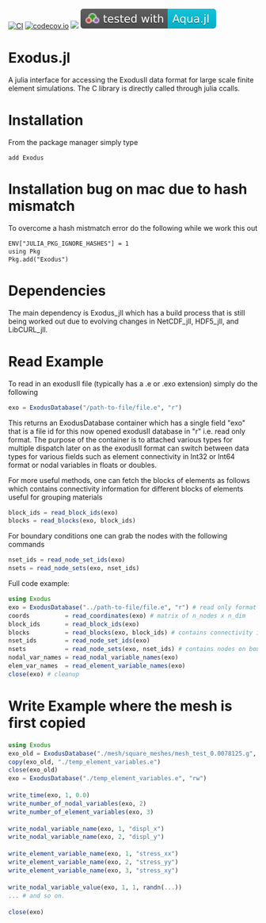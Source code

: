 [![CI](https://github.com/cmhamel/Exodus.jl/actions/workflows/ci.yml/badge.svg)](https://github.com/cmhamel/Exodus.jl/actions/workflows/ci.yml)
[![codecov.io](http://codecov.io/github/cmhamel/Exodus.jl/coverage.svg?branch=master)](http://codecov.io/github/cmhamel/Exodus.jl?branch=master)
[![](https://img.shields.io/badge/docs-stable-blue.svg)](https://cmhamel.github.io/Exodus.jl)
[![Aqua QA](https://raw.githubusercontent.com/JuliaTesting/Aqua.jl/master/badge.svg)](https://github.com/JuliaTesting/Aqua.jl)

# Exodus.jl
A julia interface for accessing the ExodusII data format for large scale finite element simulations. The C library is directly called through julia ccalls. 

# Installation
From the package manager simply type
```
add Exodus
```

# Installation bug on mac due to hash mismatch
To overcome a hash mistmatch error do the following while we work this out
```
ENV["JULIA_PKG_IGNORE_HASHES"] = 1
using Pkg
Pkg.add("Exodus")
```

# Dependencies
The main dependency is Exodus_jll which has a build process that is still being worked out due to evolving changes in NetCDF_jll, HDF5_jll, and LibCURL_jll.

# Read Example
To read in an exodusII file (typically has a .e or .exo extension) simply do the following

```julia
exo = ExodusDatabase("/path-to-file/file.e", "r")
```
This returns an ExodusDatabase container which has a single field "exo" that is a file id for this now opened exodusII database in "r" i.e. read only format. The purpose of the container is to attached various types for multiple dispatch later on as the exodusII format can switch between data types for various fields such as element connectivity in Int32 or Int64 format or nodal variables in floats or doubles.

For more useful methods, one can fetch the blocks of elements as follows which contains connectivity information for different blocks of elements useful for grouping materials
```julia
block_ids = read_block_ids(exo)
blocks = read_blocks(exo, block_ids)
```
For boundary conditions one can grab the nodes with the following commands
```julia
nset_ids = read_node_set_ids(exo)
nsets = read_node_sets(exo, nset_ids)
```

Full code example:
```julia
using Exodus
exo = ExodusDatabase("../path-to-file/file.e", "r") # read only format
coords          = read_coordinates(exo) # matrix of n_nodes x n_dim
block_ids       = read_block_ids(exo)
blocks          = read_blocks(exo, block_ids) # contains connectivity information
nset_ids        = read_node_set_ids(exo)
nsets           = read_node_sets(exo, nset_ids) # contains nodes on boundaries
nodal_var_names = read_nodal_variable_names(exo)
elem_var_names  = read_element_variable_names(exo)
close(exo) # cleanup
```

# Write Example where the mesh is first copied
```julia
using Exodus
exo_old = ExodusDatabase("./mesh/square_meshes/mesh_test_0.0078125.g", "r")
copy(exo_old, "./temp_element_variables.e")
close(exo_old)
exo = ExodusDatabase("./temp_element_variables.e", "rw")

write_time(exo, 1, 0.0)
write_number_of_nodal_variables(exo, 2)
write_number_of_element_variables(exo, 3)

write_nodal_variable_name(exo, 1, "displ_x")
write_nodal_variable_name(exo, 2, "displ_y")

write_element_variable_name(exo, 1, "stress_xx")
write_element_variable_name(exo, 2, "stress_yy")
write_element_variable_name(exo, 3, "stress_xy")

write_nodal_variable_value(exo, 1, 1, randn(...))
... # and so on.

close(exo)
```